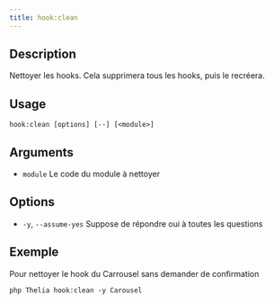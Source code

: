 ```yaml
---
title: hook:clean
---
```


## Description
Nettoyer les hooks. Cela supprimera tous les hooks, puis le recréera.

## Usage
```shell
hook:clean [options] [--] [<module>]
```

## Arguments
- `module`                    Le code du module à nettoyer

## Options
- `-y`, `--assume-yes`      Suppose de répondre oui à toutes les questions


## Exemple
Pour nettoyer le hook du Carrousel sans demander de confirmation
```shell
php Thelia hook:clean -y Carousel
```